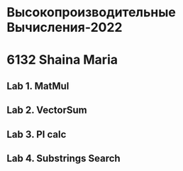 # Высокопроизводительные Вычисления-2022
# 6132 Shaina Maria
## Lab 1. MatMul
## Lab 2. VectorSum
## Lab 3. PI calc
## Lab 4. Substrings Search
